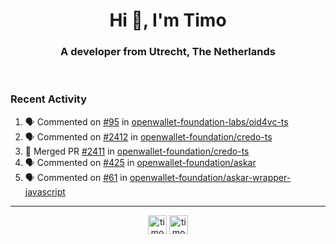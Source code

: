 <h1 align="center">Hi 👋, I'm Timo</h1>
<h3 align="center">A developer from Utrecht, The Netherlands</h3>
<br/>
<!-- https://github.com/rahuldkjain/github-profile-readme-generator --!>

<!--  <p align="left"><img src="https://github-readme-stats.vercel.app/api?username=timoglastra&show_icons=true&count_private=true&" alt="timoglastra" /></p> --!>

<!--
Github language stats
<p align="left"><img src="https://github-readme-stats.vercel.app/api/top-langs/?username=timoglastra&layout=compact" alt="timoglastra" /><p>
-->

<!-- Codestats language stats -->
<!-- <p align="left"><img src="https://codestats-readme.vercel.app/api/top-langs/?username=timoglastra&layout=compact&language_count=12" alt="timoglastra" /><p>    --!>
  
<h3>Recent Activity</h3>

<!--START_SECTION:activity-->
1. 🗣 Commented on [#95](https://github.com/openwallet-foundation-labs/oid4vc-ts/issues/95#issuecomment-3317284530) in [openwallet-foundation-labs/oid4vc-ts](https://github.com/openwallet-foundation-labs/oid4vc-ts)
2. 🗣 Commented on [#2412](https://github.com/openwallet-foundation/credo-ts/issues/2412#issuecomment-3308277048) in [openwallet-foundation/credo-ts](https://github.com/openwallet-foundation/credo-ts)
3. 🎉 Merged PR [#2411](https://github.com/openwallet-foundation/credo-ts/pull/2411) in [openwallet-foundation/credo-ts](https://github.com/openwallet-foundation/credo-ts)
4. 🗣 Commented on [#425](https://github.com/openwallet-foundation/askar/pull/425#issuecomment-3304146627) in [openwallet-foundation/askar](https://github.com/openwallet-foundation/askar)
5. 🗣 Commented on [#61](https://github.com/openwallet-foundation/askar-wrapper-javascript/pull/61#issuecomment-3303549759) in [openwallet-foundation/askar-wrapper-javascript](https://github.com/openwallet-foundation/askar-wrapper-javascript)
<!--END_SECTION:activity-->

---

<p align="center">
<a href="https://twitter.com/timoglastra" target="blank"><img align="center" src="https://cdn.jsdelivr.net/npm/simple-icons@3.0.1/icons/twitter.svg" alt="timoglastra" height="30" width="30" /></a>
<a href="https://linkedin.com/in/timoglastra" target="blank"><img align="center" src="https://cdn.jsdelivr.net/npm/simple-icons@3.0.1/icons/linkedin.svg" alt="timoglastra" height="30" width="30" /></a>
</p>



